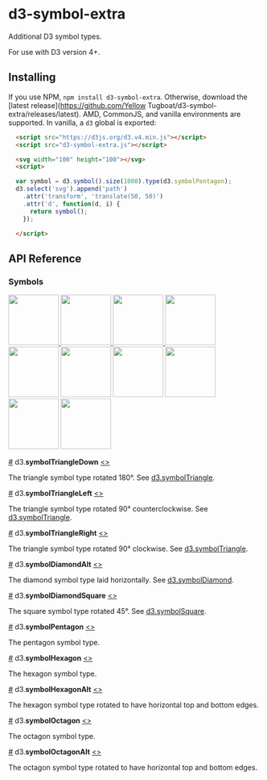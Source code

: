 # d3-symbol-extra
Additional D3 symbol types.

For use with D3 version 4+.

## Installing

If you use NPM, `npm install d3-symbol-extra`. Otherwise, download the
[latest release](https://github.com/Yellow Tugboat/d3-symbol-extra/releases/latest).
AMD, CommonJS, and vanilla environments are supported. In vanilla, a `d3` global is exported:

```html
  <script src="https://d3js.org/d3.v4.min.js"></script>
  <script src="d3-symbol-extra.js"></script>

  <svg width="100" height="100"></svg>
  <script>

  var symbol = d3.symbol().size(1000).type(d3.symbolPentagon);
  d3.select('svg').append('path')
    .attr('transform', 'translate(50, 50)')
    .attr('d', function(d, i) {
      return symbol();
    });

  </script>
```

## API Reference
### Symbols
<a href="#symbolTriangleDown"><img src="https://raw.githubusercontent.com/YellowTugboat/d3-symbol-extra/master/img/triangleDown.png" width="100" height="100">
<a href="#symbolTriangleLeft"><img src="https://raw.githubusercontent.com/YellowTugboat/d3-symbol-extra/master/img/triangleLeft.png" width="100" height="100">
<a href="#symbolTriangleRight"><img src="https://raw.githubusercontent.com/YellowTugboat/d3-symbol-extra/master/img/triangleRight.png" width="100" height="100">
<a href="#symbolDiamondAlt"><img src="https://raw.githubusercontent.com/YellowTugboat/d3-symbol-extra/master/img/diamondAlt.png" width="100" height="100"></a>
<a href="#symbolDiamondSquare"><img src="https://raw.githubusercontent.com/YellowTugboat/d3-symbol-extra/master/img/diamondSquare.png" width="100" height="100"></a>
<a href="#symbolPentagon"><img src="https://raw.githubusercontent.com/YellowTugboat/d3-symbol-extra/master/img/pentagon.png" width="100" height="100"></a>
<a href="#symbolHexagon"><img src="https://raw.githubusercontent.com/YellowTugboat/d3-symbol-extra/master/img/hexagon.png" width="100" height="100"></a>
<a href="#symbolHexagonAlt"><img src="https://raw.githubusercontent.com/YellowTugboat/d3-symbol-extra/master/img/hexagonAlt.png" width="100" height="100"></a>
<a href="#symbolOctagon"><img src="https://raw.githubusercontent.com/YellowTugboat/d3-symbol-extra/master/img/octagon.png" width="100" height="100"></a>
<a href="#symbolOctagonAlt"><img src="https://raw.githubusercontent.com/YellowTugboat/d3-symbol-extra/master/img/octagonAlt.png" width="100" height="100"></a>

<a name="symbolTriangleDown" href="#symbolTriangleDown">#</a> d3.<b>symbolTriangleDown</b> [<>](https://github.com/YellowTugboat/d3-symbol-extra/blob/master/src/triangle.js "Source")

The triangle symbol type rotated 180&deg;. See <a href="https://github.com/d3/d3-shape/blob/master/README.md#symbols">d3.symbolTriangle</a>.

<a name="symbolTriangleLeft" href="#symbolTriangleLeft">#</a> d3.<b>symbolTriangleLeft</b> [<>](https://github.com/YellowTugboat/d3-symbol-extra/blob/master/src/triangle.js "Source")

The triangle symbol type rotated 90&deg; counterclockwise. See <a href="https://github.com/d3/d3-shape/blob/master/README.md#symbols">d3.symbolTriangle</a>.

<a name="symbolTriangleRight" href="#symbolTriangleRight">#</a> d3.<b>symbolTriangleRight</b> [<>](https://github.com/YellowTugboat/d3-symbol-extra/blob/master/src/triangle.js "Source")

The triangle symbol type rotated 90&deg; clockwise. See <a href="https://github.com/d3/d3-shape/blob/master/README.md#symbols">d3.symbolTriangle</a>.

<a name="symbolDiamondAlt" href="#symbolDiamondAlt">#</a> d3.<b>symbolDiamondAlt</b> [<>](https://github.com/YellowTugboat/d3-symbol-extra/blob/master/src/diamond.js "Source")

The diamond symbol type laid horizontally. See <a href="https://github.com/d3/d3-shape/blob/master/README.md#symbols">d3.symbolDiamond</a>.

<a name="symbolDiamondSquare" href="#symbolDiamondSquare">#</a> d3.<b>symbolDiamondSquare</b> [<>](https://github.com/YellowTugboat/d3-symbol-extra/blob/master/src/diamond.js "Source")

The square symbol type rotated 45&deg;. See <a href="https://github.com/d3/d3-shape/blob/master/README.md#symbols">d3.symbolSquare</a>.

<a name="symbolPentagon" href="#symbolPentagon">#</a> d3.<b>symbolPentagon</b>
[<>](https://github.com/YellowTugboat/d3-symbol-extra/blob/master/src/pentagon.js "Source")

The pentagon symbol type.

<a name="symbolHexagon" href="#symbolHexagon">#</a> d3.<b>symbolHexagon</b>
[<>](https://github.com/YellowTugboat/d3-symbol-extra/blob/master/src/hexagon.js "Source")

The hexagon symbol type.

<a name="symbolHexagonAlt" href="#symbolHexagonAlt">#</a> d3.<b>symbolHexagonAlt</b> [<>](https://github.com/YellowTugboat/d3-symbol-extra/blob/master/src/hexagon.js "Source")

The hexagon symbol type rotated to have horizontal top and bottom edges.

<a name="symbolOctagon" href="#symbolOctagon">#</a> d3.<b>symbolOctagon</b>
[<>](https://github.com/YellowTugboat/d3-symbol-extra/blob/master/src/octagon.js "Source")

The octagon symbol type.

<a name="symbolOctagonAlt" href="#symbolOctagonAlt">#</a> d3.<b>symbolOctagonAlt</b> [<>](https://github.com/YellowTugboat/d3-symbol-extra/blob/master/src/octagon.js "Source")

The octagon symbol type rotated to have horizontal top and bottom edges.
